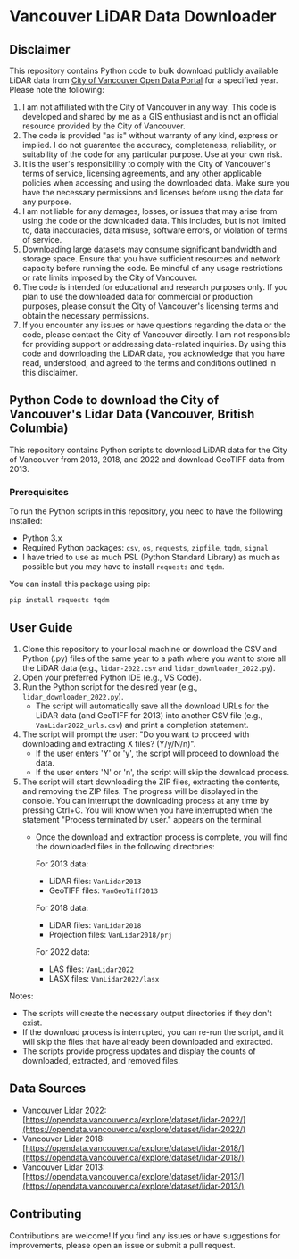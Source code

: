 # Vancouver LiDAR Data Downloader

## Disclaimer
This repository contains Python code to bulk download publicly available LiDAR data from [City of Vancouver Open Data Portal](https://opendata.vancouver.ca/pages/home/) for a specified year. 
Please note the following:
1. I am not affiliated with the City of Vancouver in any way. This code is developed and shared by me as a GIS enthusiast and is not an official resource provided by the City of Vancouver.
2. The code is provided "as is" without warranty of any kind, express or implied. I do not guarantee the accuracy, completeness, reliability, or suitability of the code for any particular purpose. Use at your own risk.
3. It is the user's responsibility to comply with the City of Vancouver's terms of service, licensing agreements, and any other applicable policies when accessing and using the downloaded data. Make sure you have the necessary permissions and licenses before using the data for any purpose.
4. I am not liable for any damages, losses, or issues that may arise from using the code or the downloaded data. This includes, but is not limited to, data inaccuracies, data misuse, software errors, or violation of terms of service.
5. Downloading large datasets may consume significant bandwidth and storage space. Ensure that you have sufficient resources and network capacity before running the code. Be mindful of any usage restrictions or rate limits imposed by the City of Vancouver.
6. The code is intended for educational and research purposes only. If you plan to use the downloaded data for commercial or production purposes, please consult the City of Vancouver's licensing terms and obtain the necessary permissions.
7. If you encounter any issues or have questions regarding the data or the code, please contact the City of Vancouver directly. I am not responsible for providing support or addressing data-related inquiries.
By using this code and downloading the LiDAR data, you acknowledge that you have read, understood, and agreed to the terms and conditions outlined in this disclaimer.

## Python Code to download the City of Vancouver's Lidar Data (Vancouver, British Columbia)
This repository contains Python scripts to download LiDAR data for the City of Vancouver from 2013, 2018, and 2022 and download GeoTIFF data from 2013.


### Prerequisites
To run the Python scripts in this repository, you need to have the following installed:
- Python 3.x
- Required Python packages: `csv`, `os`, `requests`, `zipfile`, `tqdm`, `signal`
- I have tried to use as much PSL (Python Standard Library) as much as possible but you may have to install `requests` and `tqdm`.

You can install this package using pip:
```
pip install requests tqdm
```

## User Guide
1. Clone this repository to your local machine or download the CSV and Python (.py) files of the same year to a path where you want to store all the LiDAR data (e.g., `lidar-2022.csv` and `lidar_downloader_2022.py`). 
2. Open your preferred Python IDE (e.g., VS Code).
3. Run the Python script for the desired year (e.g., `lidar_downloader_2022.py`).
   - The script will automatically save all the download URLs for the LiDAR data (and GeoTIFF for 2013) into another CSV file (e.g., `VanLidar2022_urls.csv`) and print a completion statement.
4. The script will prompt the user: "Do you want to proceed with downloading and extracting X files? (Y/y/N/n)". 
   - If the user enters 'Y' or 'y', the script will proceed to download the data.
   - If the user enters 'N' or 'n', the script will skip the download process.
5. The script will start downloading the ZIP files, extracting the contents, and removing the ZIP files. The progress will be displayed in the console. You can interrupt the downloading process at any time by pressing Ctrl+C.
   You will know when you have interrupted when the statement "Process terminated by user." appears on the terminal.
   - Once the download and extraction process is complete, you will find the downloaded files in the following directories:

     For 2013 data:
     - LiDAR files: `VanLidar2013`
     - GeoTIFF files: `VanGeoTiff2013`

     For 2018 data:
     - LiDAR files: `VanLidar2018`
     - Projection files: `VanLidar2018/prj`

     For 2022 data:
     - LAS files: `VanLidar2022`
     - LASX files: `VanLidar2022/lasx`

Notes:
- The scripts will create the necessary output directories if they don't exist.
- If the download process is interrupted, you can re-run the script, and it will skip the files that have already been downloaded and extracted.
- The scripts provide progress updates and display the counts of downloaded, extracted, and removed files.

## Data Sources
- Vancouver Lidar 2022: [https://opendata.vancouver.ca/explore/dataset/lidar-2022/](https://opendata.vancouver.ca/explore/dataset/lidar-2022/)
- Vancouver Lidar 2018: [https://opendata.vancouver.ca/explore/dataset/lidar-2018/](https://opendata.vancouver.ca/explore/dataset/lidar-2018/)
- Vancouver Lidar 2013: [https://opendata.vancouver.ca/explore/dataset/lidar-2013/](https://opendata.vancouver.ca/explore/dataset/lidar-2013/)

## Contributing
Contributions are welcome! If you find any issues or have suggestions for improvements, please open an issue or submit a pull request.

